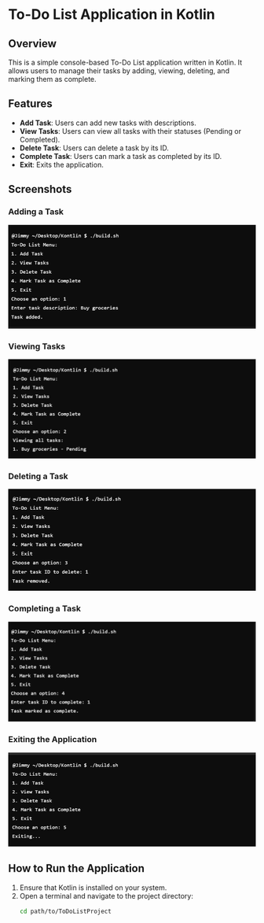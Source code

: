 # To-Do List Application in Kotlin

## Overview

This is a simple console-based To-Do List application written in Kotlin. It allows users to manage their tasks by adding, viewing, deleting, and marking them as complete.

## Features

- **Add Task**: Users can add new tasks with descriptions.
- **View Tasks**: Users can view all tasks with their statuses (Pending or Completed).
- **Delete Task**: Users can delete a task by its ID.
- **Complete Task**: Users can mark a task as completed by its ID.
- **Exit**: Exits the application.

## Screenshots

### Adding a Task

![Adding a Task](images/img1.png)

### Viewing Tasks

![Viewing Tasks](images/view.png)

### Deleting a Task

![Deleting a Task](images/delet.png)

### Completing a Task

![Completing a Task](images/comeplete.png)

### Exiting the Application

![Exiting the Application](images/exit.png)

## How to Run the Application

1. Ensure that Kotlin is installed on your system.
2. Open a terminal and navigate to the project directory:
   ```bash
   cd path/to/ToDoListProject
   ```
